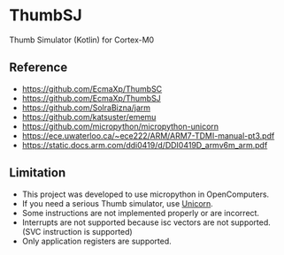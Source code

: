 # ThumbSJ
Thumb Simulator (Kotlin) for Cortex-M0

## Reference
- https://github.com/EcmaXp/ThumbSC
- https://github.com/EcmaXp/ThumbSJ
- https://github.com/SolraBizna/jarm
- https://github.com/katsuster/ememu
- https://github.com/micropython/micropython-unicorn
- https://ece.uwaterloo.ca/~ece222/ARM/ARM7-TDMI-manual-pt3.pdf
- https://static.docs.arm.com/ddi0419/d/DDI0419D_armv6m_arm.pdf

## Limitation
- This project was developed to use micropython in OpenComputers.
- If you need a serious Thumb simulator, use [Unicorn](https://www.unicorn-engine.org).
- Some instructions are not implemented properly or are incorrect.
- Interrupts are not supported because isc vectors are not supported.
  (SVC instruction is supported)
- Only application registers are supported.
